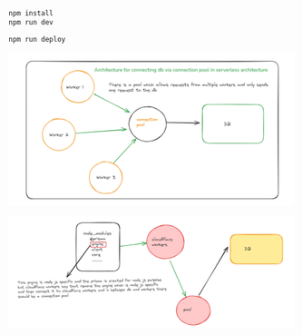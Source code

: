 ```
npm install
npm run dev
```

```
npm run deploy
```
![alt text](image.png)

![alt text](image-1.png)